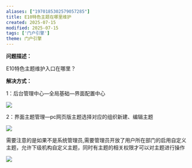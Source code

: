 ```yaml
---
aliases: ["1970185302579057285"]
title: E10特色主题在哪里维护
created: 2025-07-15
modified: 2025-07-15
tags: ['门户引擎']
theme: 门户引擎
---
```


**问题描述：**

E10特色主题维护入口在哪里？

**解决方式：**

1：后台管理中心—全局基础—界面配置中心

![](https://myhelpdoc.oss-cn-heyuan.aliyuncs.com/mdimages/77b28898d7e78de547b2eab4a4a2d6f7.jpg)

2：界面主题管理—pc网页版主题选择对应的组织新建、编辑主题

![](https://myhelpdoc.oss-cn-heyuan.aliyuncs.com/mdimages/f173fa918c17d7f4a4e2bdf05522f75a.jpg)

需要注意的是如果不是系统管理员,需要管理员开放了用户所在部门的启用自定义主题，允许下级机构自定义主题，同时有主题的相关权限才可以对主题进行操作

![](https://myhelpdoc.oss-cn-heyuan.aliyuncs.com/mdimages/3a8ed771da103a78c4b1cabce7922c5a.jpg)


